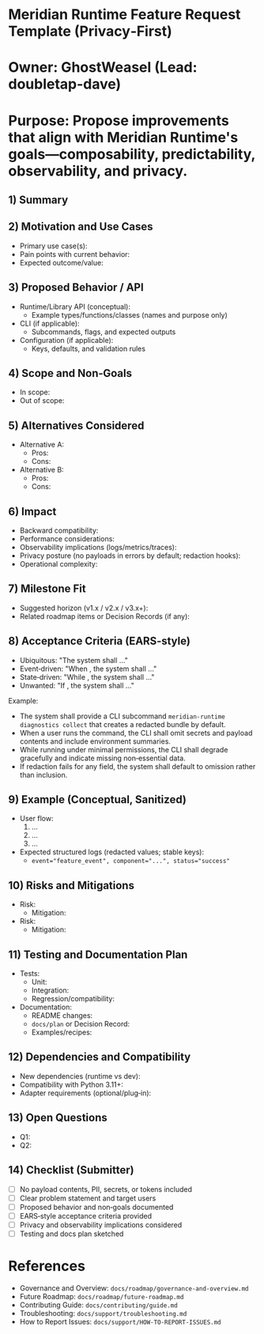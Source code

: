 # Meridian Runtime Feature Request Template (Privacy‑First)
# Owner: GhostWeasel (Lead: doubletap-dave)
# Purpose: Propose improvements that align with Meridian Runtime's goals—composability, predictability, observability, and privacy.

## 1) Summary
<!-- 1–3 sentences describing the feature at a high level. What problem does it solve? Who benefits? -->

## 2) Motivation and Use Cases
<!-- Explain why this is important. Include concrete scenarios (sanitized; no payload contents). -->
- Primary use case(s):
- Pain points with current behavior:
- Expected outcome/value:

## 3) Proposed Behavior / API
<!-- Describe the intended behavior. Include example usage patterns or CLI flows. -->
- Runtime/Library API (conceptual):
  - Example types/functions/classes (names and purpose only)
- CLI (if applicable):
  - Subcommands, flags, and expected outputs
- Configuration (if applicable):
  - Keys, defaults, and validation rules

## 4) Scope and Non‑Goals
<!-- Clarify boundaries to avoid scope creep. -->
- In scope:
- Out of scope:

## 5) Alternatives Considered
<!-- Summarize other approaches, trade‑offs, and why they were not chosen. -->
- Alternative A:
  - Pros:
  - Cons:
- Alternative B:
  - Pros:
  - Cons:

## 6) Impact
<!-- Describe expected impact on users, DX, and runtime characteristics. -->
- Backward compatibility:
- Performance considerations:
- Observability implications (logs/metrics/traces):
- Privacy posture (no payloads in errors by default; redaction hooks):
- Operational complexity:

## 7) Milestone Fit
<!-- Where might this fit in the roadmap? Short/medium/long term? Reference post‑v1 roadmap themes if relevant. -->
- Suggested horizon (v1.x / v2.x / v3.x+):
- Related roadmap items or Decision Records (if any):

## 8) Acceptance Criteria (EARS‑style)
<!-- Use clear, testable statements. -->
- Ubiquitous: "The system shall …"
- Event‑driven: "When <event>, the system shall …"
- State‑driven: "While <state>, the system shall …"
- Unwanted: "If <failure>, the system shall …"

Example:
- The system shall provide a CLI subcommand `meridian-runtime diagnostics collect` that creates a redacted bundle by default.
- When a user runs the command, the CLI shall omit secrets and payload contents and include environment summaries.
- While running under minimal permissions, the CLI shall degrade gracefully and indicate missing non‑essential data.
- If redaction fails for any field, the system shall default to omission rather than inclusion.

## 9) Example (Conceptual, Sanitized)
<!-- Provide a short worked example of how a user would experience the feature. No real data or payload contents. -->
- User flow:
  1) …
  2) …
  3) …
- Expected structured logs (redacted values; stable keys):
  - `event="feature_event", component="...", status="success"`

## 10) Risks and Mitigations
<!-- Privacy, security, operational, and maintenance risks with proposed mitigations. -->
- Risk:
  - Mitigation:
- Risk:
  - Mitigation:

## 11) Testing and Documentation Plan
<!-- How will we validate and document this feature? -->
- Tests:
  - Unit:
  - Integration:
  - Regression/compatibility:
- Documentation:
  - README changes:
  - `docs/plan` or Decision Record:
  - Examples/recipes:

## 12) Dependencies and Compatibility
<!-- New libraries, optional adapters, or environment constraints. -->
- New dependencies (runtime vs dev):
- Compatibility with Python 3.11+:
- Adapter requirements (optional/plug‑in):

## 13) Open Questions
<!-- List unresolved questions to facilitate discussion. -->
- Q1:
- Q2:

## 14) Checklist (Submitter)
- [ ] No payload contents, PII, secrets, or tokens included
- [ ] Clear problem statement and target users
- [ ] Proposed behavior and non‑goals documented
- [ ] EARS‑style acceptance criteria provided
- [ ] Privacy and observability implications considered
- [ ] Testing and docs plan sketched

# References
- Governance and Overview: `docs/roadmap/governance-and-overview.md`
- Future Roadmap: `docs/roadmap/future-roadmap.md`
- Contributing Guide: `docs/contributing/guide.md`
- Troubleshooting: `docs/support/troubleshooting.md`
- How to Report Issues: `docs/support/HOW-TO-REPORT-ISSUES.md`